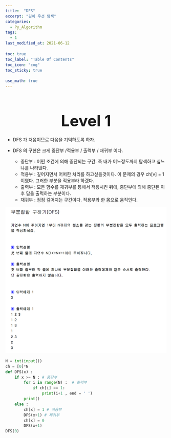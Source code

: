 ```yaml
---
title:  "DFS"
excerpt: "깊이 우선 탐색"
categories:
  - Py_Algorithm
tags:
  - 1
last_modified_at: 2021-06-12

toc: true
toc_label: "Table Of Contents"
toc_icon: "cog"
toc_sticky: true

use_math: true
---
```


<br>

# <center><font size="15"> Level 1 </font></center>

- DFS 가 처음이므로 다음을 기억하도록 하자.

- DFS 의 구현은 크게 중단부 /적용부 / 출력부 / 재귀부 이다.
  - 중단부 : 어떤 조건에 의해 중단되는 구간. 즉 내가 어느정도까지 탐색하고 싶느냐를 나타낸다.
  - 적용부 : 깊어지면서 어떠한 처리를 하고싶을것이다. 이 문제의 경우 ch[v] = 1 이였다. 그러한 부분을 적용부라 하겠다.
  - 출력부 : 모든 함수를 재귀부를 통해서 적용시킨 뒤에, 중단부에 의해 중단된 이후 답을 출력하는 부분이다. 
  - 재귀부 : 점점 깊어지는 구간이다. 적용부와 한 몸으로 움직인다.

![png](/assets/images/Py_Algorithm/5_1.png)

```python
N = int(input())
ch = [0]*N
def DFS(x) :
    if x >= N : # 중단부
        for i in range(N) :  # 츨력부
            if ch[i] == 1:
                print(i+1 , end = ' ')
        print()
    else :
        ch[x] = 1 # 적용부
        DFS(x+1) # 재귀부
        ch[x] = 0 
        DFS(x+1)
DFS(0)
```

